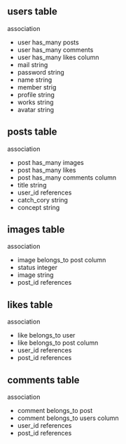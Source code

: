 ## users table
association
- user has_many posts
- user has_many comments
- user has_many likes
column
- mail string
- password string
- name string
- member strig
- profile string
- works string
- avatar string

## posts table
association
- post has_many images
- post has_many likes
- post has_many comments
column
- title string
- user_id references
- catch_cory string
- concept string

## images table
association
- image belongs_to post
column
- status integer
- image string
- post_id references

## likes table
association
- like belongs_to user
- like belongs_to post
column
- user_id references
- post_id references

## comments table
association
- comment belongs_to post
- comment belongs_to users
column
- user_id references
- post_id references